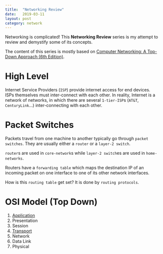 ```yaml
---
title:  "Networking Review"
date:   2019-03-11
layout: post
category: network
---
```

Networking is complicated! This **Networking Review** series is my attempt to review and demystify some of its concepts.

The content of this series is mostly based on [Computer Networking: A Top-Down Approach (6th Edition)](https://www.amazon.com/Computer-Networking-Top-Down-Approach-6th/dp/0132856204).

# High Level

Internet Service Providers (`ISP`) provide internet access for end devices. ISPs themselves must inter-connect with each other. In reality, Internet is a network of networks, in which there are several `1-tier-ISP`s (`AT&T`, `CenturyLink`...) inter-connecting with each other.

# Packet Switches

Packets travel from one machine to another typically go through `packet switches`. They are usually either a `router` or a `layer-2 switch`.

`router`s are used in `core-network`s while `layer-2 switch`es are used in `home-networks`.

Routers have a `forwarding table` which maps the destination IP of an incoming packet on one interface to one of its other network interfaces.

How is this `routing table` get set? It is done by `routing protocols`.

# OSI Model (Top Down)

1. [Application](/network/2019/03/12/application-layer.html)
2. Presentation
3. Session
4. [Transport](/network/2019/03/23/transport-layer.html)
5. Network
6. Data Link
7. Physical
